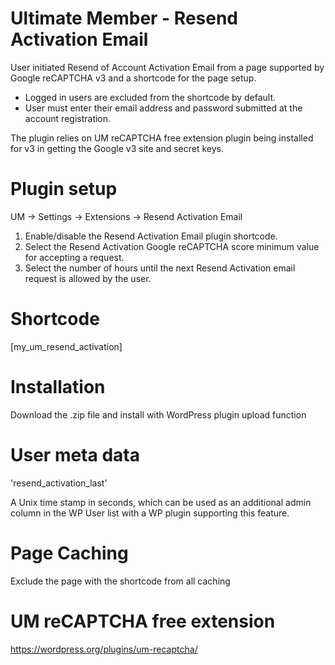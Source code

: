 # Ultimate Member - Resend Activation Email
User initiated Resend of Account Activation Email from a page supported by Google reCAPTCHA v3 and a shortcode for the page setup.

* Logged in users are excluded from the shortcode by default.
* User must enter their email address and password submitted at the account registration.

The plugin relies on UM reCAPTCHA free extension plugin being installed for v3 in getting the Google v3 site and secret keys.

# Plugin setup
UM -> Settings -> Extensions -> Resend Activation Email

1. Enable/disable the Resend Activation Email plugin shortcode.
2. Select the Resend Activation Google reCAPTCHA score minimum value for accepting a request. 
3. Select the number of hours until the next Resend Activation email request is allowed by the user.

# Shortcode
[my_um_resend_activation] 

# Installation
Download the .zip file and install with WordPress plugin upload function

# User meta data
'resend_activation_last'

A Unix time stamp in seconds, which can be used as an additional admin column in the WP User list with a WP plugin supporting this feature.

# Page Caching
Exclude the page with the shortcode from all caching

# UM reCAPTCHA free extension
https://wordpress.org/plugins/um-recaptcha/
